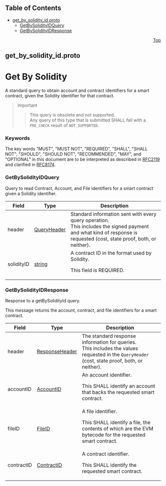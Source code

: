 ## Table of Contents

- [get_by_solidity_id.proto](#get_by_solidity_id-proto)
    - [GetBySolidityIDQuery](#proto-GetBySolidityIDQuery)
    - [GetBySolidityIDResponse](#proto-GetBySolidityIDResponse)
  



<a name="get_by_solidity_id-proto"></a>
<p align="right"><a href="#top">Top</a></p>

## get_by_solidity_id.proto
# Get By Solidity
A standard query to obtain account and contract identifiers for a smart
contract, given the Solidity identifier for that contract.

> Important
>> This query is obsolete and not supported.<br/>
>> Any query of this type that is submitted SHALL fail with a `PRE_CHECK`
>> result of `NOT_SUPPORTED`.

### Keywords
The key words "MUST", "MUST NOT", "REQUIRED", "SHALL", "SHALL NOT",
"SHOULD", "SHOULD NOT", "RECOMMENDED", "MAY", and "OPTIONAL" in this
document are to be interpreted as described in
[RFC2119](https://www.ietf.org/rfc/rfc2119) and clarified in
[RFC8174](https://www.ietf.org/rfc/rfc8174).


<a name="proto-GetBySolidityIDQuery"></a>

### GetBySolidityIDQuery
Query to read Contract, Account, and File identifiers for a smart
contract given a Solidity identifier.


| Field | Type | Description |
| ----- | ---- | ----------- |
| header | [QueryHeader](#proto-QueryHeader) | Standard information sent with every query operation.<br/> This includes the signed payment and what kind of response is requested (cost, state proof, both, or neither). |
| solidityID | [string](#string) | A contract ID in the format used by Solidity. <p> This field is REQUIRED. |






<a name="proto-GetBySolidityIDResponse"></a>

### GetBySolidityIDResponse
Response to a getBySolidityId query.

This message returns the account, contract, and file identifiers for
a smart contract.


| Field | Type | Description |
| ----- | ---- | ----------- |
| header | [ResponseHeader](#proto-ResponseHeader) | The standard response information for queries.<br/> This includes the values requested in the `QueryHeader` (cost, state proof, both, or neither). |
| accountID | [AccountID](#proto-AccountID) | An account identifier. <p> This SHALL identify an account that backs the requested smart contract. |
| fileID | [FileID](#proto-FileID) | A file identifier. <p> This SHALL identify a file, the contents of which are the EVM bytecode for the requested smart contract. |
| contractID | [ContractID](#proto-ContractID) | A contract identifier. <p> This SHALL identify the requested smart contract. |





 <!-- end messages -->

 <!-- end enums -->

 <!-- end HasExtensions -->

 <!-- end services -->



